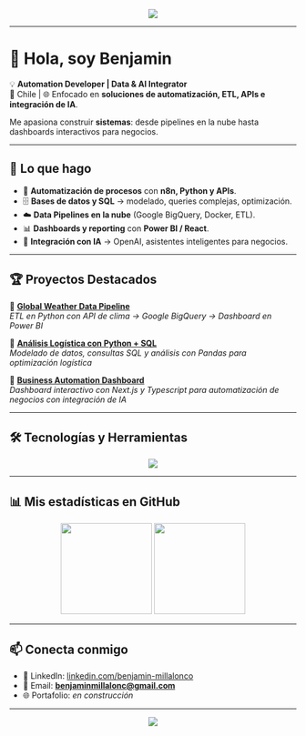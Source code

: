 <!-- Banner superior -->
<p align="center">
  <img src="https://capsule-render.vercel.app/api?type=waving&color=0:0f3443,100:34e89e&height=200&section=header&text=Benjamin%20Millalonco%20👨‍💻&fontSize=40&fontColor=ffffff&animation=fadeIn&fontAlignY=35" />
</p>

---

# 👋 Hola, soy Benjamin

💡 **Automation Developer | Data & AI Integrator**  
📍 Chile | 🌐 Enfocado en **soluciones de automatización, ETL, APIs e integración de IA**.  

Me apasiona construir **sistemas**: desde pipelines en la nube hasta dashboards interactivos para negocios.  

---

## 🚀 Lo que hago
- 🔌 **Automatización de procesos** con **n8n, Python y APIs**.  
- 🗄️ **Bases de datos y SQL** → modelado, queries complejas, optimización.  
- ☁️ **Data Pipelines en la nube** (Google BigQuery, Docker, ETL).  
- 📊 **Dashboards y reporting** con **Power BI / React**.  
- 🤖 **Integración con IA** → OpenAI, asistentes inteligentes para negocios.  

---

## 🏆 Proyectos Destacados

🔹 [**Global Weather Data Pipeline**](https://github.com/hxcCoder/Pipeline-de-Datos-de-Clima-Global)  
*ETL en Python con API de clima → Google BigQuery → Dashboard en Power BI*  

🔹 [**Análisis Logística con Python + SQL**](https://github.com/hxcCoder/analisis-logistica-python)  
*Modelado de datos, consultas SQL y análisis con Pandas para optimización logística*  

🔹 [**Business Automation Dashboard**](https://github.com/hxcCoder/business-automation-dashboard)  
*Dashboard interactivo con Next.js y Typescript para automatización de negocios con integración de IA*  

---

## 🛠️ Tecnologías y Herramientas

<p align="center">
  <img src="https://skillicons.dev/icons?i=python,js,react,docker,mysql,postgresql,git,github,linux,vscode,django,nextjs,tailwind,html,css,php,gcp" /><br/>
</p>

---

## 📊 Mis estadísticas en GitHub

<p align="center">
  <img src="https://github-readme-stats.vercel.app/api?username=hxcCoder&show_icons=true&theme=radical" height="160" />
  <img src="https://github-readme-stats.vercel.app/api/top-langs/?username=hxcCoder&layout=compact&theme=radical" height="160" />
</p>

---

## 📫 Conecta conmigo

- 💼 LinkedIn: [linkedin.com/benjamin-millalonco](www.linkedin.com/in/benjamin-millalonco)  
- 📧 Email: **benjaminmillalonc@gmail.com**  
- 🌐 Portafolio: *en construcción*  

---

<p align="center">
  <img src="https://capsule-render.vercel.app/api?type=waving&color=0:0f3443,100:34e89e&height=100&section=footer"/>
</p>
